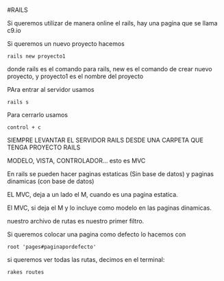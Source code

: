 #RAILS

Si queremos utilizar de manera online el rails, hay una pagina que se llama c9.io

Si queremos un nuevo proyecto hacemos

	rails new proyecto1

donde rails es el comando para rails, new es el comando de crear nuevo proyecto, y proyecto1 es el nombre del proyecto

PAra entrar al servidor usamos

	rails s

Para cerrarlo usamos

	control + c

SIEMPRE LEVANTAR EL SERVIDOR RAILS DESDE UNA CARPETA QUE TENGA PROYECTO RAILS

MODELO, VISTA, CONTROLADOR... esto es MVC

En rails se pueden  hacer paginas estaticas (Sin base de datos) y paginas dinamicas (con base de datos)

EL MVC, deja a un lado el M, cuando es una pagina estatica.

El MVC, si deja el M y lo incluye como modelo en las paginas dinamicas.

nuestro archivo de rutas es nuestro primer filtro.

Si queremos colocar una pagina como defecto lo hacemos con

	root 'pages#paginapordefecto'

si queremos ver todas las rutas, decimos en el terminal:

	rakes routes

